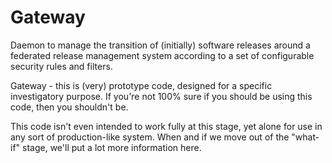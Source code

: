 Gateway
=======

Daemon to manage the transition of (initially) software releases around a federated release management system according to a set of configurable security rules and filters.

Gateway - this is (very) prototype code, designed for a specific investigatory purpose. If you're not 100% sure if you should be using this code, then you shouldn't be.

This code isn't even intended to work fully at this stage, yet alone for use in any sort of production-like system.  When and if we move out of the "what-if" stage, we'll put a lot more information here.
